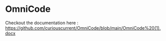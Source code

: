 # OmniCode
Checkout the documentation here : https://github.com/curiouscurrent/OmniCode/blob/main/OmniCode%20(1).docx
